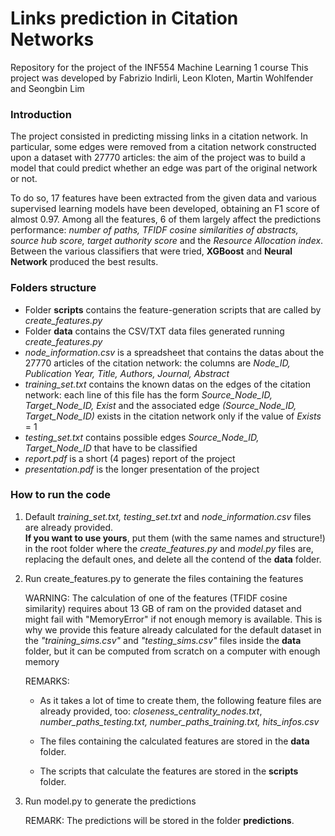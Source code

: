 # Links prediction in Citation Networks
Repository for the project of the INF554 Machine Learning 1 course
This project was developed by Fabrizio Indirli, Leon Kloten, Martin Wohlfender and Seongbin Lim

### Introduction
The project consisted in predicting missing links in a citation network.
In particular, some edges were removed from a citation network constructed upon a dataset with 27770 articles: the aim of the project was to build a model that could predict whether an edge was part of the original network or not.

To do so, 17 features have been extracted from the given data and various supervised learning models have been developed,
obtaining an F1 score of almost 0.97.
Among all the features, 6 of them largely affect the predictions performance: *number of paths, TFIDF cosine similarities of
abstracts, source hub score, target authority score* and the *Resource Allocation index*.
Between the various classifiers that were tried, **XGBoost** and **Neural Network** produced the best results.

### Folders structure
- Folder **scripts** contains the feature-generation scripts that are called by *create_features.py*
- Folder **data** contains the CSV/TXT data files generated running *create_features.py*
- *node_information.csv* is a spreadsheet that contains the datas about the 27770 articles of the citation network: the columns are *Node_ID, Publication Year, Title, Authors, Journal, Abstract*
- *training_set.txt* contains the known datas on the edges of the citation network: each line of this file
has the form *Source_Node_ID, Target_Node_ID, Exist* and the associated edge *(Source_Node_ID, Target_Node_ID)* exists in the citation network only if the value of *Exists* = 1
- *testing_set.txt* contains possible edges *Source_Node_ID, Target_Node_ID* that have to be classified
- *report.pdf* is a short (4 pages) report of the project
- *presentation.pdf* is the longer presentation of the project

### How to run the code
1. Default *training_set.txt, testing_set.txt* and *node_information.csv* files are already provided. <br>
**If you want to use yours**, put them (with the same names and structure!) in the root folder where the *create_features.py* and *model.py* files are, replacing the default ones, and delete all the contend of the **data** folder.
2. Run create_features.py to generate the files containing the features

    WARNING: 
	The calculation of one of the features (TFIDF cosine similarity) requires about 13 GB of ram on the provided dataset and might fail with "MemoryError" if not enough memory is available.
    This is why we provide this feature already calculated for the default dataset in the *"training_sims.csv"* and *"testing_sims.csv"* files inside the **data** folder, but it can be computed from scratch on a computer with enough memory

    REMARKS:
    * As it takes a lot of time to create them, the following feature files are already provided, too:
	*closeness_centrality_nodes.txt*, *number_paths_testing.txt, number_paths_training.txt, hits_infos.csv* <br>

	 * The files containing the calculated features are stored in the **data** folder.
	
	 * The scripts that calculate the features are stored in the **scripts** folder.
 	
2. Run model.py to generate the predictions
    
    REMARK: 
	The predictions will be stored in the folder **predictions**.
